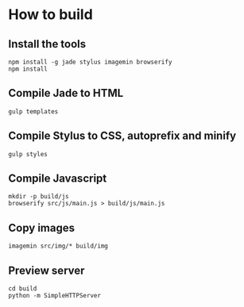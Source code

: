 # How to build

## Install the tools

    npm install -g jade stylus imagemin browserify
    npm install

## Compile Jade to HTML

    gulp templates

## Compile Stylus to CSS, autoprefix and minify

    gulp styles

## Compile Javascript

    mkdir -p build/js
    browserify src/js/main.js > build/js/main.js

## Copy images

    imagemin src/img/* build/img

## Preview server

    cd build
    python -m SimpleHTTPServer
